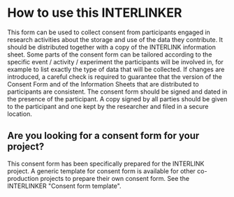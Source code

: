 # How to use this INTERLINKER
This form can be used to collect consent from participants engaged in research activities about the storage and use of the data they contribute. It should be distributed together with a copy of the INTERLINK information sheet. 
Some parts of the consent form can be tailored according to the specific event / activity / experiment the participants will be involved in, for example to list exactly the type of data that will be collected. If changes are introduced, a careful check is required to guarantee that the version of the Consent Form and of the Information Sheets that are distributed to participants are consistent. 
The consent form should  be signed and dated in the presence of the participant.
A copy signed by all parties should be given to the participant and one kept by the researcher and filed in a secure location.

## Are you looking for a consent form for your project?
This consent form has been specifically prepared for the INTERLINK project. A generic template for consent form is available for other co-production projects to prepare their own consent form. See the INTERLINKER "Consent form template". 

